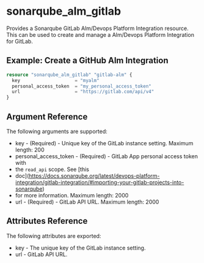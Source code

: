 # sonarqube_alm_gitlab

Provides a Sonarqube GitLab Alm/Devops Platform Integration resource. This can be used to create and manage a Alm/Devops
Platform Integration for GitLab.

## Example: Create a GitHub Alm Integration

```terraform
resource "sonarqube_alm_gitlab" "gitlab-alm" {
  key                    = "myalm"
  personal_access_token  = "my_personal_access_token"
  url                    = "https://gitlab.com/api/v4"
}
```

## Argument Reference

The following arguments are supported:

- key - (Required) - Unique key of the GitLab instance setting. Maximum length: 200
- personal_access_token - (Required) - GitLab App personal access token with
- the `read_api` scope. See [this
- doc](https://docs.sonarqube.org/latest/devops-platform-integration/gitlab-integration/#importing-your-gitlab-projects-into-sonarqube)
- for more information. Maximum length: 2000
- url - (Required) - GitLab API URL. Maximum length: 2000

## Attributes Reference

The following attributes are exported:

- key - The unique key of the GitLab instance setting.
- url - GitLab API URL.

